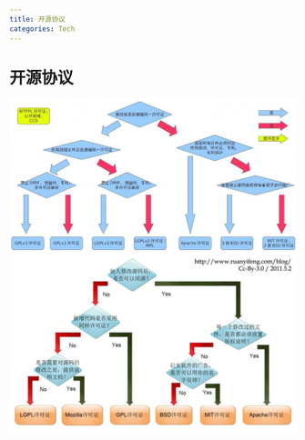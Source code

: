 ```yaml
---
title: 开源协议
categories: Tech
---
```


# 开源协议

![kyxy_new](../_src/kyxy_new.jpg)
![kyxy](../_src/kyxy.jpg)